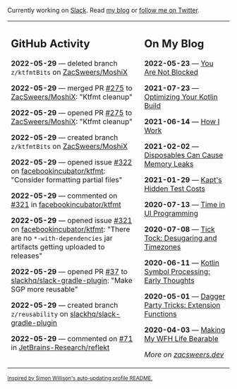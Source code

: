 Currently working on [Slack](https://slack.com/). Read [my blog](https://zacsweers.dev/) or [follow me on Twitter](https://twitter.com/ZacSweers).

<table><tr><td valign="top" width="60%">

## GitHub Activity
<!-- githubActivity starts -->
**2022-05-29** — deleted branch `z/ktfmtBits` on [ZacSweers/MoshiX](https://github.com/ZacSweers/MoshiX)

**2022-05-29** — merged PR [#275](https://github.com/ZacSweers/MoshiX/pull/275) to [ZacSweers/MoshiX](https://github.com/ZacSweers/MoshiX): "Ktfmt cleanup"

**2022-05-29** — opened PR [#275](https://github.com/ZacSweers/MoshiX/pull/275) to [ZacSweers/MoshiX](https://github.com/ZacSweers/MoshiX): "Ktfmt cleanup"

**2022-05-29** — created branch `z/ktfmtBits` on [ZacSweers/MoshiX](https://github.com/ZacSweers/MoshiX)

**2022-05-29** — opened issue [#322](https://github.com/facebookincubator/ktfmt/issues/322) on [facebookincubator/ktfmt](https://github.com/facebookincubator/ktfmt): "Consider formatting partial files"

**2022-05-29** — commented on [#321](https://github.com/facebookincubator/ktfmt/issues/321#issuecomment-1140571404) in [facebookincubator/ktfmt](https://github.com/facebookincubator/ktfmt)

**2022-05-29** — opened issue [#321](https://github.com/facebookincubator/ktfmt/issues/321) on [facebookincubator/ktfmt](https://github.com/facebookincubator/ktfmt): "There are no `*-with-dependencies` jar artifacts getting uploaded to releases"

**2022-05-29** — opened PR [#37](https://github.com/slackhq/slack-gradle-plugin/pull/37) to [slackhq/slack-gradle-plugin](https://github.com/slackhq/slack-gradle-plugin): "Make SGP more reusable"

**2022-05-29** — created branch `z/reusability` on [slackhq/slack-gradle-plugin](https://github.com/slackhq/slack-gradle-plugin)

**2022-05-29** — commented on [#71](https://github.com/JetBrains-Research/reflekt/issues/71#issuecomment-1140497015) in [JetBrains-Research/reflekt](https://github.com/JetBrains-Research/reflekt)
<!-- githubActivity ends -->
</td><td valign="top" width="40%">

## On My Blog
<!-- blog starts -->
**2022-05-23** — [You Are Not Blocked](https://www.zacsweers.dev/you-are-not-blocked/)

**2021-07-23** — [Optimizing Your Kotlin Build](https://www.zacsweers.dev/optimizing-your-kotlin-build/)

**2021-06-14** — [How I Work](https://www.zacsweers.dev/how-i-work/)

**2021-02-02** — [Disposables Can Cause Memory Leaks](https://www.zacsweers.dev/disposables-can-cause-memory-leaks/)

**2021-01-29** — [Kapt's Hidden Test Costs](https://www.zacsweers.dev/kapts-hidden-test-costs/)

**2020-07-13** — [Time in UI Programming](https://www.zacsweers.dev/time-in-ui/)

**2020-07-08** — [Tick Tock: Desugaring and Timezones](https://www.zacsweers.dev/ticktock-desugaring-timezones/)

**2020-06-11** — [Kotlin Symbol Processing: Early Thoughts](https://www.zacsweers.dev/kotlin-symbol-processor-early-thoughts/)

**2020-05-01** — [Dagger Party Tricks: Extension Functions](https://www.zacsweers.dev/dagger-party-tricks-extension-functions/)

**2020-04-03** — [Making My WFH Life Bearable](https://www.zacsweers.dev/making-wfh-life-bearable/)
<!-- blog ends -->
_More on [zacsweers.dev](https://zacsweers.dev/)_
</td></tr></table>

<sub><a href="https://simonwillison.net/2020/Jul/10/self-updating-profile-readme/">Inspired by Simon Willison's auto-updating profile README.</a></sub>